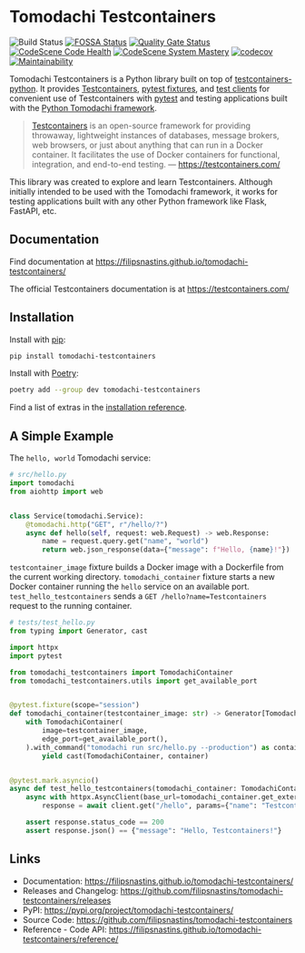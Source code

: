 # Tomodachi Testcontainers

![Build Status](https://github.com/filipsnastins/tomodachi-testcontainers/actions/workflows/main.yml/badge.svg)
[![FOSSA Status](https://app.fossa.com/api/projects/git%2Bgithub.com%2Ffilipsnastins%2Ftomodachi-testcontainers.svg?type=shield&issueType=license)](https://app.fossa.com/projects/git%2Bgithub.com%2Ffilipsnastins%2Ftomodachi-testcontainers?ref=badge_shield&issueType=license)
[![Quality Gate Status](https://sonarcloud.io/api/project_badges/measure?project=filipsnastins_tomodachi-testcontainers&metric=alert_status)](https://sonarcloud.io/summary/new_code?id=filipsnastins_tomodachi-testcontainers)
[![CodeScene Code Health](https://codescene.io/projects/46808/status-badges/code-health)](https://codescene.io/projects/46808)
[![CodeScene System Mastery](https://codescene.io/projects/46808/status-badges/system-mastery)](https://codescene.io/projects/46808)
[![codecov](https://codecov.io/gh/filipsnastins/tomodachi-testcontainers/graph/badge.svg?token=ZPWNYCRTV0)](https://codecov.io/gh/filipsnastins/tomodachi-testcontainers)
[![Maintainability](https://api.codeclimate.com/v1/badges/d3002235e028a3f713c9/maintainability)](https://codeclimate.com/github/filipsnastins/tomodachi-testcontainers/maintainability)

Tomodachi Testcontainers is a Python library built on top of [testcontainers-python](https://github.com/testcontainers/testcontainers-python).
It provides [Testcontainers](https://github.com/filipsnastins/tomodachi-testcontainers/tree/main/src/tomodachi_testcontainers/containers),
[pytest fixtures](https://github.com/filipsnastins/tomodachi-testcontainers/tree/main/src/tomodachi_testcontainers/pytest),
and [test clients](https://github.com/filipsnastins/tomodachi-testcontainers/tree/main/src/tomodachi_testcontainers/clients)
for convenient use of Testcontainers with [pytest](https://docs.pytest.org/)
and testing applications built with the [Python Tomodachi framework](https://github.com/kalaspuff/tomodachi).

> [Testcontainers](https://testcontainers.com/) is an open-source framework for providing throwaway,
> lightweight instances of databases, message brokers, web browsers, or just about anything that can run in a Docker container.
> It facilitates the use of Docker containers for functional, integration, and end-to-end testing.
> — <https://testcontainers.com/>

This library was created to explore and learn Testcontainers. Although initially intended to be used with the Tomodachi framework,
it works for testing applications built with any other Python framework like Flask, FastAPI, etc.

## Documentation

Find documentation at <https://filipsnastins.github.io/tomodachi-testcontainers/>

The official Testcontainers documentation is at <https://testcontainers.com/>

## Installation

Install with [pip](https://pip.pypa.io/en/stable/getting-started/):

```sh
pip install tomodachi-testcontainers
```

Install with [Poetry](https://python-poetry.org/):

```sh
poetry add --group dev tomodachi-testcontainers
```

Find a list of extras in the [installation reference](https://filipsnastins.github.io/filipsnastins/tomodachi-testcontainers/installation/).

## A Simple Example

The `hello, world` Tomodachi service:

```py
# src/hello.py
import tomodachi
from aiohttp import web


class Service(tomodachi.Service):
    @tomodachi.http("GET", r"/hello/?")
    async def hello(self, request: web.Request) -> web.Response:
        name = request.query.get("name", "world")
        return web.json_response(data={"message": f"Hello, {name}!"})
```

`testcontainer_image` fixture builds a Docker image with a Dockerfile from the current working directory.
`tomodachi_container` fixture starts a new Docker container running the `hello` service on an available port.
`test_hello_testcontainers` sends a `GET /hello?name=Testcontainers` request to the running container.

```py
# tests/test_hello.py
from typing import Generator, cast

import httpx
import pytest

from tomodachi_testcontainers import TomodachiContainer
from tomodachi_testcontainers.utils import get_available_port


@pytest.fixture(scope="session")
def tomodachi_container(testcontainer_image: str) -> Generator[TomodachiContainer, None, None]:
    with TomodachiContainer(
        image=testcontainer_image,
        edge_port=get_available_port(),
    ).with_command("tomodachi run src/hello.py --production") as container:
        yield cast(TomodachiContainer, container)


@pytest.mark.asyncio()
async def test_hello_testcontainers(tomodachi_container: TomodachiContainer) -> None:
    async with httpx.AsyncClient(base_url=tomodachi_container.get_external_url()) as client:
        response = await client.get("/hello", params={"name": "Testcontainers"})

    assert response.status_code == 200
    assert response.json() == {"message": "Hello, Testcontainers!"}
```

## Links

- Documentation: <https://filipsnastins.github.io/tomodachi-testcontainers/>
- Releases and Changelog: <https://github.com/filipsnastins/tomodachi-testcontainers/releases>
- PyPI: <https://pypi.org/project/tomodachi-testcontainers/>
- Source Code: <https://github.com/filipsnastins/tomodachi-testcontainers>
- Reference - Code API: <https://filipsnastins.github.io/tomodachi-testcontainers/reference/>

